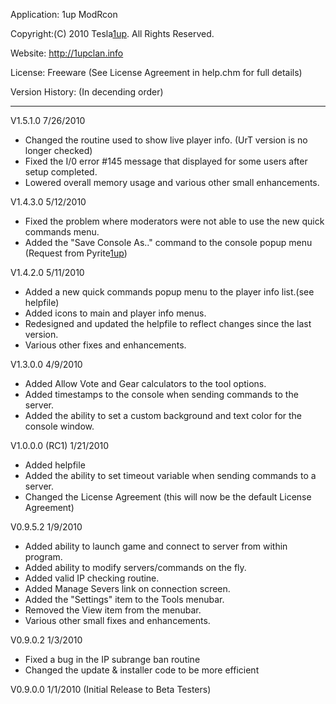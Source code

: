 Application: 1up ModRcon

Copyright:(C) 2010 Tesla[1up](1up.md). All Rights Reserved.

Website: http://1upclan.info

License: Freeware (See License Agreement in help.chm for full details)

Version History: (In decending order)

---

V1.5.1.0 7/26/2010
  * Changed the routine used to show live player info. (UrT version is no longer checked)
  * Fixed the I/0 error #145 message that displayed for some users after setup completed.
  * Lowered overall memory usage and various other small enhancements.

V1.4.3.0 5/12/2010
  * Fixed the problem where moderators were not able to use the new quick commands menu.
  * Added the "Save Console As.." command to the console popup menu (Request from Pyrite[1up](1up.md))

V1.4.2.0 5/11/2010
  * Added a new quick commands popup menu to the player info list.(see helpfile)
  * Added icons to main and player info menus.
  * Redesigned and updated the helpfile to reflect changes since the last version.
  * Various other fixes and enhancements.

V1.3.0.0 4/9/2010
  * Added Allow Vote and Gear calculators to the tool options.
  * Added timestamps to the console when sending commands to the server.
  * Added the ability to set a custom background and text color for the console window.

V1.0.0.0 (RC1) 1/21/2010
  * Added helpfile
  * Added the ability to set timeout variable when sending commands to a server.
  * Changed the License Agreement (this will now be the default License Agreement)

V0.9.5.2 1/9/2010
  * Added ability to launch game and connect to server from within program.
  * Added ability to modify servers/commands on the fly.
  * Added valid IP checking routine.
  * Added Manage Severs link on connection screen.
  * Added the "Settings" item to the Tools menubar.
  * Removed the View item from the menubar.
  * Various other small fixes and enhancements.

V0.9.0.2 1/3/2010
  * Fixed a bug in the IP subrange ban routine
  * Changed the update & installer code to be more efficient

V0.9.0.0 1/1/2010 (Initial Release to Beta Testers)
